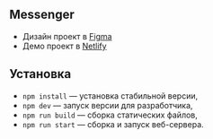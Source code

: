 ## Messenger
- Дизайн проект
  в [Figma](https://www.figma.com/file/ee8telL3yL4WUwx9QgsRhh/middle.messenger.praktikum.yandex?node-id=0%3A1)
- Демо проект в [Netlify](https://singular-pixie-217802.netlify.app/)

## Установка

- `npm install` — установка стабильной версии,
- `npm dev` — запуск версии для разработчика,
- `npm run build` — сборка статических файлов,
- `npm run start` — сборка и запуск веб-сервера.